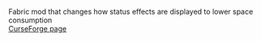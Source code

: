 Fabric mod that changes how status effects are displayed to lower space consumption  
[CurseForge page](https://www.curseforge.com/minecraft/mc-mods/compact-status-effects)
